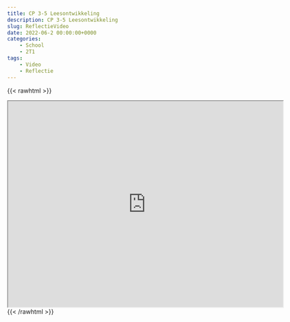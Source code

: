 ```yaml
---
title: CP 3-5 Leesontwikkeling
description: CP 3-5 Leesontwikkeling
slug: ReflectieVideo
date: 2022-06-2 00:00:00+0000
categories:
    - School
    - 2T1
tags:
    - Video
    - Reflectie
---
```


{{< rawhtml  >}}
<iframe src="https://drive.google.com/file/d/1JoVb5BRWWTtL0CF-CYsYn-5DF2LUrStp/preview" width="640" height="480" allow="autoplay"></iframe>
{{< /rawhtml >}}  
